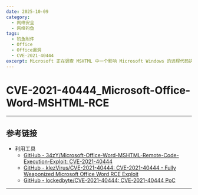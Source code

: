 ```yaml
---
date: 2025-10-09
category:
  - 网络安全
  - 网络钓鱼
tags:
  - 钓鱼附件
  - Office
  - Office漏洞
  - CVE-2021-40444
excerpt: Microsoft 正在调查 MSHTML 中一个影响 Microsoft Windows 的远程代码执行漏洞的报告。Microsoft 已获悉有人试图利用特制 Microsoft Office 文档利用此漏洞发起定向攻击。攻击者可以编写一个恶意 ActiveX 控件，供托管浏览器渲染引擎的 Microsoft Office 文档使用。攻击者随后必须诱使用户打开该恶意文档。帐户配置为拥有较少系统用户权限的用户受到的影响可能小于拥有管理员用户权限的用户。
---
```


# CVE-2021-40444_Microsoft-Office-Word-MSHTML-RCE





---

## 参考链接

- 利用工具
  - [GitHub - 34zY/Microsoft-Office-Word-MSHTML-Remote-Code-Execution-Exploit: CVE-2021-40444](https://github.com/34zY/Microsoft-Office-Word-MSHTML-Remote-Code-Execution-Exploit)
  - [GitHub - klezVirus/CVE-2021-40444: CVE-2021-40444 - Fully Weaponized Microsoft Office Word RCE Exploit](https://github.com/klezVirus/CVE-2021-40444)
  - [GitHub - lockedbyte/CVE-2021-40444: CVE-2021-40444 PoC](https://github.com/lockedbyte/CVE-2021-40444)

---

